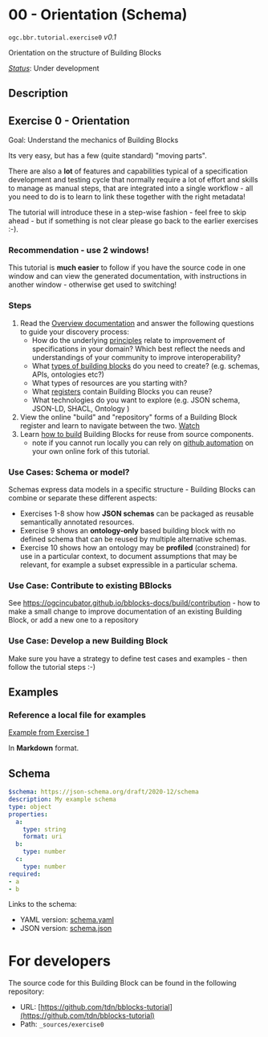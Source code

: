 
# 00 - Orientation (Schema)

`ogc.bbr.tutorial.exercise0` *v0.1*

Orientation on the structure of Building Blocks

[*Status*](http://www.opengis.net/def/status): Under development

## Description

## Exercise 0 - Orientation

Goal: Understand the mechanics of Building Blocks

Its very easy, but has a few (quite standard) "moving parts".

There are also a **lot** of features and capabilities typical of a specification development and testing cycle that normally require a lot of effort and skills to manage as manual steps, that are integrated into a single workflow - all you need to do is to learn to link these together with the right metadata!

The tutorial will introduce these in a step-wise fashion - feel free to skip ahead - but if something is not clear please go back to the earlier exercises :-).

### **Recommendation - use 2 windows!**

This tutorial is **much easier** to follow if you have the source code in one window and can view the generated documentation, with instructions in another window - otherwise get used to switching!

### Steps
1. Read the [Overview documentation](https://ogcincubator.github.io/bblocks-docs) and answer the following questions to guide your discovery process:
    - How do the underlying [principles](https://ogcincubator.github.io/bblocks-docs/overview/principles) relate to improvement of specifications in your domain? Which best reflect the needs and understandings of your community to improve interoperability?
    - What [types of building blocks](https://ogcincubator.github.io/bblocks-docs/overview/types) do you need to create? (e.g. schemas, APIs, ontologies etc?)
    - What types of resources are you starting with?
    - What [registers](https://ogcincubator.github.io/bblocks-docs/overview/registers) contain Building Blocks you can reuse?
    - What technologies do you want to explore (e.g. JSON schema, JSON-LD, SHACL, Ontology )
1. View the online "build" and "repository" forms of a Building Block register and learn to navigate between the two.  [Watch]()
1. Learn [how to build](https://ogcincubator.github.io/bblocks-docs/build/local) Building Blocks for reuse from source components.
    - note if you cannot run locally you can rely on [github automation](https://ogcincubator.github.io/bblocks-docs/build/github) on your own online fork of this tutorial.

### Use Cases: Schema or model?

Schemas express data models in a specific structure - Building Blocks can combine or separate these different aspects:
- Exercises 1-8 show how **JSON schemas** can be packaged as reusable semantically annotated resources.
- Exercise 9 shows an **ontology-only** based building block with no defined schema that can be reused by multiple alternative schemas. 
- Exercise 10 shows how an ontology may be **profiled** (constrained) for use in a particular context, to document assumptions that may be relevant, for example a subset expressible in a particular schema.

### Use Case: Contribute to existing BBlocks

See https://ogcincubator.github.io/bblocks-docs/build/contribution - how to make a small change to improve documentation of an existing Building Block, or add a new one to a repository

### Use Case: Develop a new Building Block

Make sure you have a  strategy to define test cases and examples - then follow the tutorial steps :-)
## Examples

### Reference a local file for examples
[Example from Exercise  1](/bblock/ogc.bbr.tutorial.exercise1/example)

In **Markdown** format.
## Schema

```yaml
$schema: https://json-schema.org/draft/2020-12/schema
description: My example schema
type: object
properties:
  a:
    type: string
    format: uri
  b:
    type: number
  c:
    type: number
required:
- a
- b

```

Links to the schema:

* YAML version: [schema.yaml](https://tdn.github.io/bblocks-tutorial/build/annotated/bbr/tutorial/exercise0/schema.json)
* JSON version: [schema.json](https://tdn.github.io/bblocks-tutorial/build/annotated/bbr/tutorial/exercise0/schema.yaml)


# For developers

The source code for this Building Block can be found in the following repository:

* URL: [https://github.com/tdn/bblocks-tutorial](https://github.com/tdn/bblocks-tutorial)
* Path: `_sources/exercise0`

